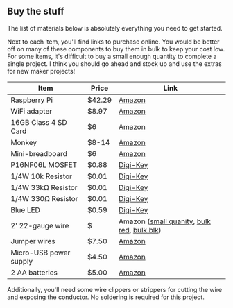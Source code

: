 ## Buy the stuff
The list of materials below is absolutely everything you need to get started.

Next to each item, you'll find links to purchase online. You would be better off on many of these components to buy them in bulk to keep your cost low. For some items, it's difficult to buy a small enough quantity to complete a single project. I think you should go ahead and stock up and use the extras for new maker projects!

Item | Price | Link
--- | --- | ---
Raspberry Pi | $42.29 | [Amazon](https://www.amazon.com/gp/product/B00T2U7R7I/ref=as_li_tl?ie=UTF8&tag=codefosterc00-20&camp=1789&creative=9325&linkCode=as2&creativeASIN=B00T2U7R7I&linkId=20960d9893a80aca812978836eab4892)
WiFi adapter | $8.97 | [Amazon](https://www.amazon.com/gp/product/B003MTTJOY/ref=as_li_tl?ie=UTF8&tag=codefosterc00-20&camp=1789&creative=9325&linkCode=as2&creativeASIN=B003MTTJOY&linkId=86ac6d96bbdad14773955676e131982e)
16GB Class 4 SD Card | $6 | [Amazon](https://www.amazon.com/gp/product/B017ADAZ5Y/ref=as_li_tl?ie=UTF8&tag=codefosterc00-20&camp=1789&creative=9325&linkCode=as2&creativeASIN=B017ADAZ5Y&linkId=8be2adbde27075a2ab3b8620b556dbf6)
Monkey | $8-14 | [Amazon](https://www.amazon.com/gp/product/B0000V4H4O/ref=as_li_tl?ie=UTF8&tag=codefosterc00-20&camp=1789&creative=9325&linkCode=as2&creativeASIN=B0000V4H4O&linkId=dc84490a6ff1f1827ab986d057830b38)
Mini-breadboard | $6 | [Amazon](https://www.amazon.com/gp/product/B0132KFWAM/ref=as_li_tl?ie=UTF8&tag=codefosterc00-20&camp=1789&creative=9325&linkCode=as2&creativeASIN=B0132KFWAM&linkId=d3d994eeda8eb3751381562b36edf717)
P16NF06L MOSFET | $0.88 | [Digi-Key](http://www.Digi-Key.com/product-detail/en/STP16NF06L/497-2765-5-ND/603790) 
1/4W 10k Resistor | $0.01 | [Digi-Key](http://www.Digi-Key.com/product-detail/en/CF14JT10K0/CF14JT10K0CT-ND/1830374)
1/4W 33k&ohm; Resistor | $0.01 | [Digi-Key](http://www.Digi-Key.com/product-detail/en/CF14JT33K0/CF14JT33K0CT-ND/1830387)
1/4W 330&ohm; Resistor | $0.01 | [Digi-Key](http://www.Digi-Key.com/product-detail/en/CF14JT330R/CF14JT330RCT-ND/1830338)
Blue LED | $0.59 | [Digi-Key](http://www.Digi-Key.com/product-detail/en/VAOL-3MSBY2/VAOL-3MSBY2-ND/4935233)
2' 22-gauge wire | $ | Amazon ([small quanity](https://www.amazon.com/gp/product/B00DQDASM8/ref=as_li_tl?ie=UTF8&tag=codefosterc00-20&camp=1789&creative=9325&linkCode=as2&creativeASIN=B00DQDASM8&linkId=3317e06604ee887db888039792a5ee0c), [bulk red](https://www.amazon.com/gp/product/B010T5YOR0/ref=as_li_tl?ie=UTF8&tag=codefosterc00-20&camp=1789&creative=9325&linkCode=as2&creativeASIN=B010T5YOR0&linkId=b0123d3c3c1aa7cbcbe9f1776d56da3a), [bulk blk](https://www.amazon.com/gp/product/B010T5Y6PU/ref=as_li_tl?ie=UTF8&tag=codefosterc00-20&camp=1789&creative=9325&linkCode=as2&creativeASIN=B010T5Y6PU&linkId=2c3e2ab1b8fcbd0356be645b10b5affa))
Jumper wires | $7.50 | [Amazon](https://www.amazon.com/gp/product/B01MYAB3PP/ref=as_li_tl?ie=UTF8&tag=codefosterc00-20&camp=1789&creative=9325&linkCode=as2&creativeASIN=B01MYAB3PP&linkId=5f7ecc2c9c84ce1f3d3046a23d23fd16)
Micro-USB power supply | $4.50 | [Amazon](https://www.amazon.com/gp/product/B00EFE4D3W/ref=as_li_tl?ie=UTF8&tag=codefosterc00-20&camp=1789&creative=9325&linkCode=as2&creativeASIN=B00EFE4D3W&linkId=75e2b37723b5f82e90e7b84301a57340)
2 AA batteries | $5.00 | [Amazon](https://www.amazon.com/gp/product/B008TUV1HY/ref=as_li_tl?ie=UTF8&tag=codefosterc00-20&camp=1789&creative=9325&linkCode=as2&creativeASIN=B008TUV1HY&linkId=9228f8a7d0e5850753777f42db3070fa)

Additionally, you'll need some wire clippers or strippers for cutting the wire and exposing the conductor. No soldering is required for this project.


